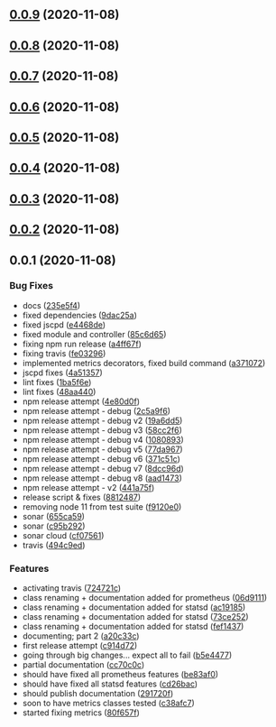 ## [0.0.9](https://github.com/mists-aside/nestjs-metrics/compare/0.0.8...0.0.9) (2020-11-08)

## [0.0.8](https://github.com/mists-aside/nestjs-metrics/compare/0.0.7...0.0.8) (2020-11-08)

## [0.0.7](https://github.com/mists-aside/nestjs-metrics/compare/0.0.6...0.0.7) (2020-11-08)

## [0.0.6](https://github.com/mists-aside/nestjs-metrics/compare/0.0.5...0.0.6) (2020-11-08)

## [0.0.5](https://github.com/mists-aside/nestjs-metrics/compare/0.0.4...0.0.5) (2020-11-08)

## [0.0.4](https://github.com/mists-aside/nestjs-metrics/compare/0.0.3...0.0.4) (2020-11-08)

## [0.0.3](https://github.com/mists-aside/nestjs-metrics/compare/0.0.2...0.0.3) (2020-11-08)

## [0.0.2](https://github.com/mists-aside/nestjs-metrics/compare/0.0.1...0.0.2) (2020-11-08)

## 0.0.1 (2020-11-08)


### Bug Fixes

* docs ([235e5f4](https://github.com/mists-aside/nestjs-metrics/commit/235e5f48d5bf411146eebc956948aa7e8e693e6d))
* fixed dependencies ([9dac25a](https://github.com/mists-aside/nestjs-metrics/commit/9dac25acf361789c5463297b69e4f46f621b949e))
* fixed jscpd ([e4468de](https://github.com/mists-aside/nestjs-metrics/commit/e4468de9b36b3e8ec1dc0c4e69ed7fbc61939ca4))
* fixed module and controller ([85c6d65](https://github.com/mists-aside/nestjs-metrics/commit/85c6d652f224ec048a1446a00688e35064782499))
* fixing npm run release ([a4ff67f](https://github.com/mists-aside/nestjs-metrics/commit/a4ff67f56602cb1122c30e3aa377dcf72d92c8a8))
* fixing travis ([fe03296](https://github.com/mists-aside/nestjs-metrics/commit/fe032967c90e6f2a9ea6bbef8dd5f44b8605493f))
* implemented metrics decorators, fixed build command ([a371072](https://github.com/mists-aside/nestjs-metrics/commit/a37107251e27896411e30af074dc3de61716be71))
* jscpd fixes ([4a51357](https://github.com/mists-aside/nestjs-metrics/commit/4a51357e987b12b6410678d3198c621907b17f3d))
* lint fixes ([1ba5f6e](https://github.com/mists-aside/nestjs-metrics/commit/1ba5f6edf3949dfdac6364acef50ddcdabd4d40b))
* lint fixes ([48aa440](https://github.com/mists-aside/nestjs-metrics/commit/48aa4405c852122e66a07681453e4113812a905d))
* npm release attempt ([4e80d0f](https://github.com/mists-aside/nestjs-metrics/commit/4e80d0fb4b3789b3a144988bd6cfc7a9dcf77fd7))
* npm release attempt - debug ([2c5a9f6](https://github.com/mists-aside/nestjs-metrics/commit/2c5a9f68e50e6a99a0d751f44f7cec1b683cb973))
* npm release attempt - debug v2 ([19a6dd5](https://github.com/mists-aside/nestjs-metrics/commit/19a6dd5f175826aaea2b7b30e07135cdb43f10e9))
* npm release attempt - debug v3 ([58cc2f6](https://github.com/mists-aside/nestjs-metrics/commit/58cc2f681be38a5b9497fd8a0a9471102265d549))
* npm release attempt - debug v4 ([1080893](https://github.com/mists-aside/nestjs-metrics/commit/10808937ca055a4b25554d2cfa26204ba1b1a797))
* npm release attempt - debug v5 ([77da967](https://github.com/mists-aside/nestjs-metrics/commit/77da967045c6d99d1ea0a72e9b4e37020d1c3c3b))
* npm release attempt - debug v6 ([371c51c](https://github.com/mists-aside/nestjs-metrics/commit/371c51c750d7540c1d24d5c99b3b36d2ba0e0373))
* npm release attempt - debug v7 ([8dcc96d](https://github.com/mists-aside/nestjs-metrics/commit/8dcc96df6167bda8a9eef6a0180298d6a6e603c2))
* npm release attempt - debug v8 ([aad1473](https://github.com/mists-aside/nestjs-metrics/commit/aad147328b97db11e6e334811e51c129ad0e7ed6))
* npm release attempt - v2 ([441a75f](https://github.com/mists-aside/nestjs-metrics/commit/441a75fc9cf5ec0578ab5ef632a90026d8ce3f18))
* release script & fixes ([8812487](https://github.com/mists-aside/nestjs-metrics/commit/8812487055ccbb1358e356ee7d4b8155f2d20a8e))
* removing node 11 from test suite ([f9120e0](https://github.com/mists-aside/nestjs-metrics/commit/f9120e0542c56de7978c0adbd9cb75651e509d7e))
* sonar ([655ca59](https://github.com/mists-aside/nestjs-metrics/commit/655ca597bc4d452ab298a71da5387bc8b6630aa6))
* sonar ([c95b292](https://github.com/mists-aside/nestjs-metrics/commit/c95b292497a4ceafb2b5c093e7fb05154eb8d130))
* sonar cloud ([cf07561](https://github.com/mists-aside/nestjs-metrics/commit/cf07561e85a4f53346fdb6bfdca68b787b2e1dbf))
* travis ([494c9ed](https://github.com/mists-aside/nestjs-metrics/commit/494c9ed902edb35c7318a5af3cc99c7804fe5743))


### Features

* activating travis ([724721c](https://github.com/mists-aside/nestjs-metrics/commit/724721c05b0f6eaae1366a15df11056eb131a013))
* class renaming + documentation added for prometheus ([06d9111](https://github.com/mists-aside/nestjs-metrics/commit/06d91114e2ff2dc4717c3209885fb4ff1acfb0e6))
* class renaming + documentation added for statsd ([ac19185](https://github.com/mists-aside/nestjs-metrics/commit/ac1918548dad89f855bb70938e3b4743692214b6))
* class renaming + documentation added for statsd ([73ce252](https://github.com/mists-aside/nestjs-metrics/commit/73ce25219417bd0f081239af4b243bda06904e88))
* class renaming + documentation added for statsd ([fef1437](https://github.com/mists-aside/nestjs-metrics/commit/fef143736289d92722cae073be957d14c3471f97))
* documenting; part 2 ([a20c33c](https://github.com/mists-aside/nestjs-metrics/commit/a20c33cd8275273c0ee8b50162b18467fc0af0d0))
* first release attempt ([c914d72](https://github.com/mists-aside/nestjs-metrics/commit/c914d72dc69fd9dd4f75a42d8ce2578d6d38550b))
* going through big changes... expect all to fail ([b5e4477](https://github.com/mists-aside/nestjs-metrics/commit/b5e44773557cf3d25218ccb6ecb94b742bf2ffe0))
* partial documentation ([cc70c0c](https://github.com/mists-aside/nestjs-metrics/commit/cc70c0c2a04eb735327ea3a1083145a62f459b9d))
* should have fixed all prometheus features ([be83af0](https://github.com/mists-aside/nestjs-metrics/commit/be83af0d3b2375037962061dbfe5358d5bd0cb43))
* should have fixed all statsd features ([cd26bac](https://github.com/mists-aside/nestjs-metrics/commit/cd26bacd531556cbc1f9a0b5d56f5f3543336b8b))
* should publish documentation ([291720f](https://github.com/mists-aside/nestjs-metrics/commit/291720fb04dd46e2c26b4fa90c5efb163805d7b4))
* soon to have metrics classes tested ([c38afc7](https://github.com/mists-aside/nestjs-metrics/commit/c38afc76c93464d4af1f3756d7d428e444cf7c53))
* started fixing metrics ([80f657f](https://github.com/mists-aside/nestjs-metrics/commit/80f657fd56cf739e23a6a1aefc69ff567ff709d0))

